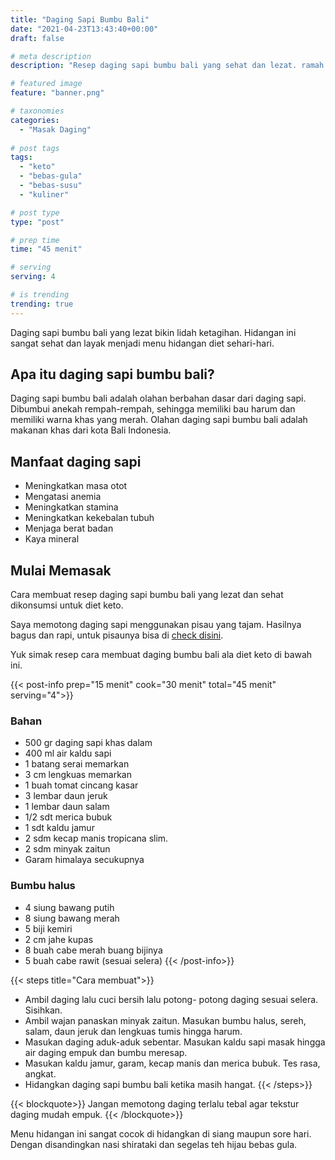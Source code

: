 ```yaml
---
title: "Daging Sapi Bumbu Bali"
date: "2021-04-23T13:43:40+00:00"
draft: false

# meta description
description: "Resep daging sapi bumbu bali yang sehat dan lezat. ramah untuk diet keto."

# featured image
feature: "banner.png"

# taxonomies
categories:
  - "Masak Daging"
  
# post tags
tags:
  - "keto"
  - "bebas-gula"
  - "bebas-susu"
  - "kuliner"

# post type
type: "post"

# prep time
time: "45 menit"

# serving
serving: 4

# is trending
trending: true
---
```

Daging sapi bumbu bali yang lezat bikin lidah ketagihan. Hidangan ini sangat sehat dan layak menjadi menu hidangan diet sehari-hari.

## Apa itu daging sapi bumbu bali?

Daging sapi bumbu bali adalah olahan berbahan dasar dari daging sapi. Dibumbui anekah rempah-rempah, sehingga memiliki bau harum dan memiliki warna khas yang merah. Olahan daging sapi bumbu bali adalah makanan khas dari kota Bali Indonesia.

## Manfaat daging sapi

- Meningkatkan masa otot
- Mengatasi anemia
- Meningkatkan stamina
- Meningkatkan kekebalan tubuh
- Menjaga berat badan
- Kaya mineral

## Mulai Memasak

Cara membuat resep daging sapi bumbu bali yang lezat dan sehat dikonsumsi untuk diet keto. 

Saya memotong daging sapi menggunakan pisau yang tajam. Hasilnya bagus dan rapi, untuk pisaunya bisa di [check disini](https://s.click.aliexpress.com/e/_ABJJqr).

Yuk simak resep cara membuat daging bumbu bali ala diet keto di bawah ini.

{{< post-info prep="15 menit" cook="30 menit" total="45 menit" serving="4">}}

### Bahan

- 500 gr daging sapi khas dalam
- 400 ml air kaldu sapi
- 1 batang serai memarkan
- 3 cm lengkuas memarkan
- 1 buah tomat cincang kasar
- 3 lembar daun jeruk
- 1 lembar daun  salam
- 1/2 sdt merica bubuk
- 1 sdt kaldu jamur
- 2 sdm kecap manis tropicana slim.
- 2 sdm minyak zaitun
- Garam himalaya secukupnya

### Bumbu halus

- 4 siung bawang putih
- 8 siung bawang merah
- 5 biji kemiri
- 2 cm jahe kupas
- 8 buah cabe merah buang bijinya
- 5 buah cabe rawit (sesuai selera)
{{< /post-info>}}

{{< steps title="Cara membuat">}}
- Ambil daging lalu cuci bersih lalu potong- potong daging sesuai selera. Sisihkan.
- Ambil wajan panaskan minyak zaitun. Masukan bumbu halus, sereh, salam, daun jeruk dan lengkuas tumis hingga harum.
- Masukan daging aduk-aduk sebentar. Masukan kaldu sapi masak hingga air daging empuk dan bumbu meresap.
- Masukan kaldu jamur, garam, kecap manis dan merica bubuk. Tes rasa, angkat.
- Hidangkan daging sapi bumbu bali ketika masih hangat.
{{< /steps>}}

{{< blockquote>}}
Jangan memotong daging terlalu tebal agar tekstur daging mudah empuk.
{{< /blockquote>}}

Menu hidangan ini sangat cocok di hidangkan di siang maupun sore hari. Dengan disandingkan nasi shirataki dan segelas teh hijau bebas gula.


